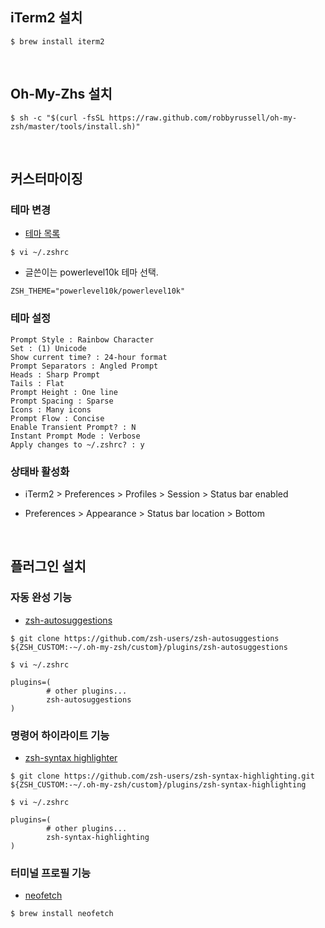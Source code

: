 ## iTerm2 설치

```
$ brew install iterm2
```

<br/>

## Oh-My-Zhs 설치

```
$ sh -c "$(curl -fsSL https://raw.github.com/robbyrussell/oh-my-zsh/master/tools/install.sh)"
```

<br/>

## 커스터마이징

### 테마 변경

- [테마 목록](https://github.com/ohmyzsh/ohmyzsh/wiki/Themes)

```
$ vi ~/.zshrc
```

- 글쓴이는 powerlevel10k 테마 선택.

```
ZSH_THEME="powerlevel10k/powerlevel10k"
```

### 테마 설정

```
Prompt Style : Rainbow Character
Set : (1) Unicode
Show current time? : 24-hour format
Prompt Separators : Angled Prompt
Heads : Sharp Prompt
Tails : Flat
Prompt Height : One line
Prompt Spacing : Sparse
Icons : Many icons
Prompt Flow : Concise
Enable Transient Prompt? : N
Instant Prompt Mode : Verbose
Apply changes to ~/.zshrc? : y
```

### 상태바 활성화

- iTerm2 > Preferences > Profiles > Session > Status bar enabled

- Preferences > Appearance > Status bar location > Bottom

<br/>

## 플러그인 설치

### 자동 완성 기능

- [zsh-autosuggestions](https://github.com/zsh-users/zsh-autosuggestions)

```
$ git clone https://github.com/zsh-users/zsh-autosuggestions ${ZSH_CUSTOM:-~/.oh-my-zsh/custom}/plugins/zsh-autosuggestions
```

```
$ vi ~/.zshrc
```

```
plugins=(
		# other plugins...
		zsh-autosuggestions
)
```

### 명령어 하이라이트 기능

- [zsh-syntax highlighter](https://github.com/zsh-users/zsh-syntax-highlighting)

```
$ git clone https://github.com/zsh-users/zsh-syntax-highlighting.git ${ZSH_CUSTOM:-~/.oh-my-zsh/custom}/plugins/zsh-syntax-highlighting
```

```
$ vi ~/.zshrc
```

```
plugins=(
		# other plugins...
		zsh-syntax-highlighting
)
```

### 터미널 프로필 기능

- [neofetch](https://github.com/dylanaraps/neofetch)

```
$ brew install neofetch
```
